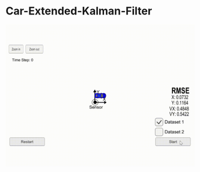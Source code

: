 # Car-Extended-Kalman-Filter

![result](https://github.com/MasanaoMatsuda/Car-Extended-Kalman-Filter/blob/media/gif/ekf.gif)
